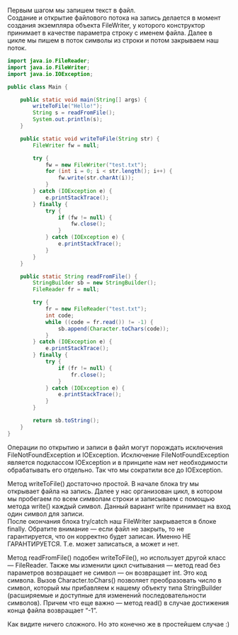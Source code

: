 Первым шагом мы запишем текст в файл.  
Создание и открытие файлового потока на запись делается в момент создания экземпляра объекта FileWriter, у которого конструктор принимает в качестве параметра строку с именем файла. Далее в цикле мы пишем в поток символы из строки и потом закрываем наш поток.  
```java
import java.io.FileReader;
import java.io.FileWriter;
import java.io.IOException;

public class Main {

    public static void main(String[] args) {
        writeToFile("Hello!");
        String s = readFromFile();
        System.out.println(s);
    }

    public static void writeToFile(String str) {
        FileWriter fw = null;

        try {
            fw = new FileWriter("test.txt");
            for (int i = 0; i < str.length(); i++) {
                fw.write(str.charAt(i));
            }
        } catch (IOException e) {
            e.printStackTrace();
        } finally {
            try {
                if (fw != null) {
                    fw.close();
                }
            } catch (IOException e) {
                e.printStackTrace();
            }
        }
    }

    public static String readFromFile() {
        StringBuilder sb = new StringBuilder();
        FileReader fr = null;

        try {
            fr = new FileReader("test.txt");
            int code;
            while ((code = fr.read()) != -1) {
                sb.append(Character.toChars(code));
            }
        } catch (IOException e) {
            e.printStackTrace();
        } finally {
            try {
                if (fr != null) {
                    fr.close();
                }
            } catch (IOException e) {
                e.printStackTrace();
            }
        }

        return sb.toString();
    }
}
```
Операции по открытию и записи в файл могут порождать исключения FileNotFoundException и IOException. Исключение FileNotFoundException является подклассом IOException и в принципе нам нет необходимости обрабатывать его отдельно. Так что мы сократили все до IOException.

Метод writeToFile() достаточно простой. В начале блока try мы открывает файла на запись. Далее у нас организован цикл, в котором мы пробегаем по всем символам строки и записываем с помощью метода write() каждый символ. Данный вариант write принимает на вход один символ для записи.  
После окончания блока try/catch наш FileWriter закрывается в блоке finally. Обратите внимание — если файл не закрыть, то не гарантируется, что он корректно будет записан. Именно НЕ ГАРАНТИРУЕТСЯ. Т.е. может записаться, а может и нет.

Метод readFromFile() подобен writeToFile(), но использует другой класс — FileReader. Также мы изменили цикл считывания — метод read без параметров возвращает не символ — он возвращает int. Это код символа. Вызов Character.toChars() позволяет преобразовать число в символ, который мы прибавляем к нашему объекту типа StringBuilder (расширяемые и доступные для изменений последовательности символов).
Причем что еще важно — метод read() в случае достижения конца файла возвращает “-1”.

Как видите ничего сложного. Но это конечно же в простейшем случае :)

